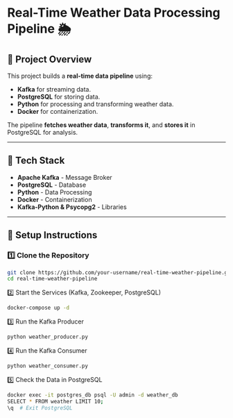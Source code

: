 # Real-Time Weather Data Processing Pipeline 🌦️

## 📌 Project Overview
This project builds a **real-time data pipeline** using:
- **Kafka** for streaming data.
- **PostgreSQL** for storing data.
- **Python** for processing and transforming weather data.
- **Docker** for containerization.

The pipeline **fetches weather data**, **transforms it**, and **stores it** in PostgreSQL for analysis.

---

## 🚀 Tech Stack
- **Apache Kafka** - Message Broker
- **PostgreSQL** - Database
- **Python** - Data Processing
- **Docker** - Containerization
- **Kafka-Python & Psycopg2** - Libraries

---

## 🔧 Setup Instructions

### **1️⃣ Clone the Repository**
```bash
git clone https://github.com/your-username/real-time-weather-pipeline.git
cd real-time-weather-pipeline
```
2️⃣ Start the Services (Kafka, Zookeeper, PostgreSQL)
```bash
docker-compose up -d
```
3️⃣ Run the Kafka Producer
```bash
python weather_producer.py
```
4️⃣ Run the Kafka Consumer
```bash
python weather_consumer.py
```
5️⃣ Check the Data in PostgreSQL
```bash
docker exec -it postgres_db psql -U admin -d weather_db
SELECT * FROM weather LIMIT 10;
\q  # Exit PostgreSQL
```
